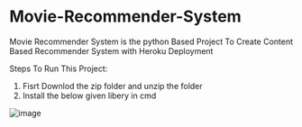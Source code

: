 # Movie-Recommender-System

Movie Recommender System is the python Based Project To Create Content Based Recommender System with Heroku Deployment

Steps To Run This Project:
1) Fisrt Downlod the zip folder and unzip the folder 
2) Install the below given libery in cmd

![image](https://user-images.githubusercontent.com/109918405/192826212-b3108efc-535f-4a5c-a92e-c229ba222a94.png)
